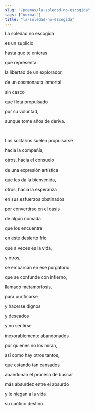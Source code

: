 ```yaml
---
slug: "/poemas/la-soledad-no-escogida"
tags: ["normal"]
title: "la-soledad-no-escogida"
---
```

La soledad no escogida

es un suplicio

hasta que te enteras

que representa

la libertad de un explorador,

de un cosmonauta inmortal

sin casco

que flota propulsado

por su voluntad,

aunque tome años de deriva.

&nbsp;

Los solitarios suelen propulsarse

hacia la compañía,

otros, hacia el consuelo

de una expresión artística

que les da la bienvenida,

otros, hacia la esperanza

en sus esfuerzos obstinados

por convertirse en el oásis

de algún nómada

que los encuentre

en este desierto frío

que a veces es la vida,

y otros,

se embarcan en ese purgatorio

que se confunde con infierno,

llamado metamorfosis,

para purificarse

y hacerse dignos

y deseados

y no sentirse

inexorablemente abandonados

por quienes no los miran,

así como hay otros tantos,

que estando tan cansados

abandonan el proceso de buscar

más absurdez entre el absurdo

y le niegan a la vida

su caótico destino.